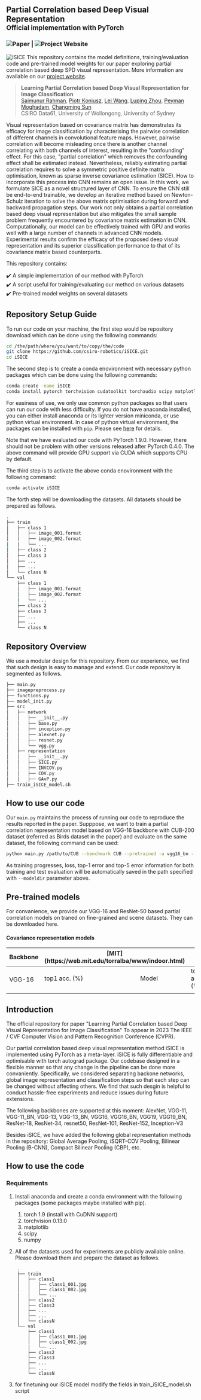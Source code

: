 ## Partial Correlation based Deep Visual Representation<br><sub>Official implementation with PyTorch</sub>

### ![Paper](#) | ![Project Website](#) 
![iSICE](isice.png)
This repository contains the model definitions, training/evaluation code and pre-trained model weights for our paper exploring partial correlation based deep SPD visual representation. More information are available on our [project website](#).

> <b>Learning Partial Correlation based Deep Visual Representation for Image Classification</b> <br>
> [Saimunur Rahman](#), [Piotr Koniusz](http://users.cecs.anu.edu.au/~koniusz), [Lei Wang](https://sites.google.com/view/lei-hs-wang), [Luping Zhou](https://www.sydney.edu.au/engineering/about/our-people/academic-staff/luping-zhou.html), [Peyman Moghadam](https://people.csiro.au/m/p/peyman-moghadam), [Changming Sun](https://vision-cdc.csiro.au/changming.sun)<br>
> CSIRO Data61, University of Wollongong, University of Sydney

Visual representation based on covariance matrix has demonstrates its efficacy for image classification by characterising the pairwise correlation of different channels in convolutional feature maps. However, pairwise correlation will become misleading once there is another channel correlating with both channels of interest, resulting in the "confounding" effect. For this case, "partial correlation" which removes the confounding effect shall be estimated instead. Nevertheless, reliably estimating partial correlation requires to solve a symmetric positive definite matrix optimisation, known as sparse inverse covariance estimation (SICE). How to incorporate this process into CNN remains an open issue. In this work, we formulate SICE as a novel structured layer of CNN. To ensure the CNN still be end-to-end trainable, we develop an iterative method based on Newton-Schulz iteration to solve the above matrix optimisation during forward and backward propagation steps. Our work not only obtains a partial correlation based deep visual representation but also mitigates the small sample problem frequently encountered by covariance matrix estimation in CNN. Computationally, our model can be effectively trained with GPU and works well with a large number of channels in advanced CNN models. Experimental results confirm the efficacy of the proposed deep visual representation and its superior classification performance to that of its covariance matrix based counterparts.

This repository contains:

:heavy_check_mark: A simple implementation of our method with PyTorch<br>
:heavy_check_mark: A script useful for training/evaluating our method on various datasets<br>
:heavy_check_mark: Pre-trained model weights on several datasets

## Repository Setup Guide
To run our code on your machine, the first step would be repository download which can be done using the following commands:
```bash
cd /the/path/where/you/want/to/copy/the/code
git clone https://github.com/csiro-robotics/iSICE.git
cd iSICE
```
The second step is to create a conda enovironment with necessary python packages which can be done using the following commands:

```bash
conda create -name iSICE
conda install pytorch torchvision cudatoolkit torchaudio scipy matplotlib -c pytorch
```

For easiness of use, we only use common python packages so that users can run our code with less difficulty. If you do not have anaconda installed, you can either install anaconda or its lighter version miniconda, or use python virtual environment. In case of python virtual environment, the packages can be installed with `pip`. Please see [here](https://pip.pypa.io/en/stable/cli/pip_install) for details.

Note that we have evaluated our code with PyTorch 1.9.0. However, there should not be problem with other versions released after PyTorch 0.4.0. The above command will provide GPU support via CUDA which supports CPU by default.

The third step is to activate the above conda enovironment with the following command:

```bash
conda activate iSICE
```

The forth step will be downloading the datasets. All datasets should be prepared as follows.

```bash
.
├── train
│   ├── class 1
│   │   ├── image_001.format
│   │   ├── image_002.format
|   |   └── ...
│   ├── class 2
│   ├── class 3
│   ├── ...
│   ├── ...
│   └── class N
└── val
    ├── class 1
    │   ├── image_001.format
    │   ├── image_002.format
    |   └── ...
    ├── class 2
    ├── class 3
    ├── ...
    ├── ...
    └── class N
```

## Repository Overview
We use a modular design for this repository. From our experience, we find that such design is easy to manage and extend. Our code repository is segmented as follows.

```bash
├── main.py
├── imagepreprocess.py
├── functions.py
├── model_init.py
├── src
│   ├── network
│   │   ├── __init__.py
│   │   ├── base.py
│   │   ├── inception.py
│   │   ├── alexnet.py
│   │   ├── resnet.py
│   │   └── vgg.py
│   ├── representation
│   │   ├── __init__.py
│   │   ├── SICE.py
│   │   ├── INVCOV.py
│   │   ├── COV.py
│   │   ├── GAvP.py
├── train_iSICE_model.sh
```

## How to use our code
Our `main.py` maintains the process of running our code to reproduce the results reported in the paper. Supppose, we want to train a partial correlation representation model based on VGG-16 backbone with CUB-200 dataset (referred as Birds dataset in the paper) and evaluate on the same dataset, the following command can be used:

```bash
python main.py /path/to/CUB --benchmark CUB --pretrained -a vgg16_bn --epochs 100 --lr 1.2e-4 --lr-method step --lr-params 15\ 30 -j 10 -b 65 --num-classes 200 --representation SICE --freezed-layer 0 --classifier-factor 5 --modeldir /path/to/save/the/model/and/meta/information
```

As training progresses, loss, top-1 error and top-5 error information for both training and test evaluation will be automatically saved in the path specified with `--modeldir` parameter above.

## Pre-trained models
For convanience, we provide our VGG-16 and ResNet-50 based partial correlation models on traned on fine-grained and scene datasets. They can be downloaded here.

#### Covariance representation models
<table>
<thead>
  <tr>
    <th>Backbone</th>
    <th colspan="2">[MIT](https://web.mit.edu/torralba/www/indoor.html)</th>
    <th colspan="2">Airplane</th>
    <th colspan="2">Birds</th>
    <th colspan="2">Cars</th>
  </tr>
</thead>
<tbody>
  <tr>
    <td rowspan="2">VGG-16</td>
    <td>top1 acc. (%)</td>
    <td>Model</td>
    <td>top1 acc. (%)</td>
    <td>Model</td>
    <td>top1 acc. (%)</td>
    <td>Model</td>
    <td>top1 acc. (%)</td>
    <td>Model</td>
  </tr>
  <tr>
    <td></td>
    <td></td>
    <td></td>
  </tr>
</tbody>
</table>










## Introduction
The official repository for paper "Learning Partial Correlation based Deep Visual Representation for Image Classification" To appear in 2023 The IEEE / CVF Computer Vision and Pattern Recognition Conference (CVPR).



Our partial correlation based deep visual representation method iSICE is implemented using PyTorch as a meta-layer. iSICE is fully differentiable and optimisable with torch autograd package. Our codebase designed in a flexible manner so that any change in the pipeline can be done more convaniently. Specifically, we considered separating backone networks, global image representation and classification steps so that each step can be changed without affecting others. We find that such desgin is helpful to conduct hassle-free experiments and reduce issues during future extensions.

The following backbones are supported at this moment: AlexNet, VGG-11, VGG-11_BN, VGG-13, VGG-13_BN, VGG16, VGG16_BN, VGG19, VGG19_BN, ResNet-18, ResNet-34, resnet50, ResNet-101, ResNet-152, Inception-V3

Besides iSICE, we have added the following global representation methods in the repository: Global Average Pooling, iSQRT-COV Pooling, Bilinear Pooling (B-CNN), Compact Bilinear Pooling (CBP), etc.

## How to use the code

### Requirements
1. Install anaconda and create a conda environment with the following packages (some packages maybe installed with pip).
    1. torch 1.9 (install with CuDNN support)
    2. torchvision 0.13.0
    3. matplotlib
    4. scipy
    5. numpy

2. All of the datasets used for experiments are publicly available online. Please download them and prepare the dataset as follows.
```
    .
    ├── train
    │   ├── class1
    │   │   ├── class1_001.jpg
    │   │   ├── class1_002.jpg
    |   |   └── ...
    │   ├── class2
    │   ├── class3
    │   ├── ...
    │   ├── ...
    │   └── classN
    └── val
        ├── class1
        │   ├── class1_001.jpg
        │   ├── class1_002.jpg
        |   └── ...
        ├── class2
        ├── class3
        ├── ...
        ├── ...
        └── classN
```

3. for finetuning our iSICE model modify the fields in train_iSICE_model.sh script
